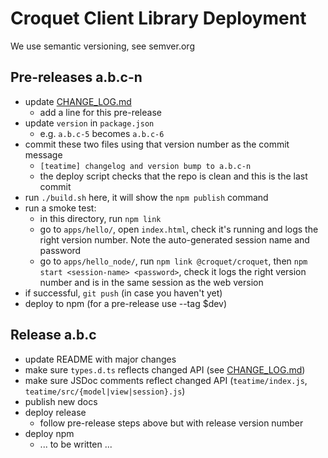 # Croquet Client Library Deployment

We use semantic versioning, see semver.org

## Pre-releases a.b.c-n

* update [CHANGE_LOG.md](./CHANGE_LOG.md)
  - add a line for this pre-release
* update `version` in `package.json`
  - e.g. `a.b.c-5` becomes `a.b.c-6`
* commit these two files using that version number as the commit message
  - `[teatime] changelog and version bump to a.b.c-n`
  - the deploy script checks that the repo is clean and this is the last commit
* run `./build.sh` here, it will show the `npm publish` command
* run a smoke test:
  - in this directory, run `npm link`
  - go to `apps/hello/`, open `index.html`, check it's running and logs the right version number. Note the auto-generated session name and password
  - go to `apps/hello_node/`, run `npm link @croquet/croquet`, then `npm start <session-name> <password>`, check it logs the right version number and is in the same session as the web version
* if successful, `git push` (in case you haven't yet)
* deploy to npm (for a pre-release use --tag $dev)

## Release a.b.c

* update README with major changes
* make sure `types.d.ts` reflects changed API (see [CHANGE_LOG.md](./CHANGE_LOG.md))
* make sure JSDoc comments reflect changed API (`teatime/index.js`, `teatime/src/{model|view|session}.js`)
* publish new docs
* deploy release
  - follow pre-release steps above but with release version number
* deploy npm
  - ... to be written ...
